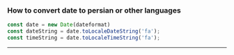 ### How to convert date to persian or other languages

```Javascript
const date = new Date(dateformat)
const dateString = date.toLocaleDateString('fa');
const timeString = date.toLocaleTimeString('fa');

```
***

